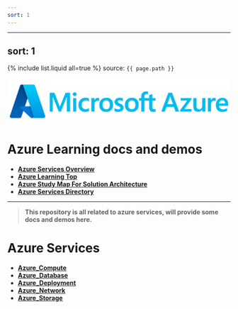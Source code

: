 ```yaml
---
sort: 1
---
```

---
sort: 1
---

{% include list.liquid all=true %}
source: `{{ page.path }}`

![azure](./img/azure.png)

# Azure Learning docs and demos

- [**Azure Services Overview**](https://azurecharts.com/overview)
- [**Azure Learning Top**](https://azurecharts.com/learning/top)
- [**Azure Study Map For Solution Architecture**](https://azurecharts.com/learning/map/?r=solution-architect&l=advanced)
- [**Azure Services Directory**](https://azurecharts.com/directory)

---

> **This repository is all related to azure services, will provide some docs and demos here.**

# Azure Services

-  **[Azure_Compute](azure_compute)** 
-  **[Azure_Database](azure_database)** 
-  **[Azure_Deployment](azure_deployment)** 
-  **[Azure_Network](azure_network)** 
-  **[Azure_Storage](azure_storage)** 
